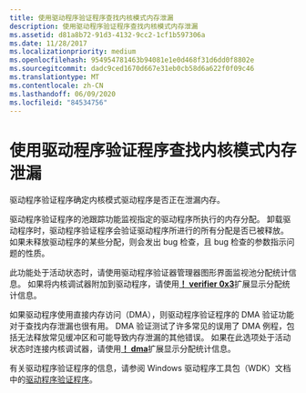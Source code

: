```yaml
---
title: 使用驱动程序验证程序查找内核模式内存泄漏
description: 使用驱动程序验证程序查找内核模式内存泄漏
ms.assetid: d81a8b72-91d3-4132-9cc2-1cf1b597306a
ms.date: 11/28/2017
ms.localizationpriority: medium
ms.openlocfilehash: 954954781463b94081e1e0d468f31d6dd0f8802e
ms.sourcegitcommit: dadc9ced1670d667e31eb0cb58d6a622f0f09c46
ms.translationtype: MT
ms.contentlocale: zh-CN
ms.lasthandoff: 06/09/2020
ms.locfileid: "84534756"
---
```

# <a name="using-driver-verifier-to-find-a-kernel-mode-memory-leak"></a>使用驱动程序验证程序查找内核模式内存泄漏


驱动程序验证程序确定内核模式驱动程序是否正在泄漏内存。

驱动程序验证程序的池跟踪功能监视指定的驱动程序所执行的内存分配。 卸载驱动程序时，驱动程序验证程序会验证驱动程序所进行的所有分配是否已被释放。 如果未释放驱动程序的某些分配，则会发出 bug 检查，且 bug 检查的参数指示问题的性质。

此功能处于活动状态时，请使用驱动程序验证器管理器图形界面监视池分配统计信息。 如果将内核调试器附加到驱动程序，请使用[**！ verifier 0x3**](-verifier.md)扩展显示分配统计信息。

如果驱动程序使用直接内存访问（DMA），则驱动程序验证程序的 DMA 验证功能对于查找内存泄漏也很有用。 DMA 验证测试了许多常见的误用了 DMA 例程，包括无法释放常见缓冲区和可能导致内存泄漏的其他错误。 如果在此选项处于活动状态时连接内核调试器，请使用[**！ dma**](-dma.md)扩展显示分配统计信息。

有关驱动程序验证程序的信息，请参阅 Windows 驱动程序工具包（WDK）文档中的[驱动程序验证程序](https://docs.microsoft.com/windows-hardware/drivers/devtest/driver-verifier)。

 

 





